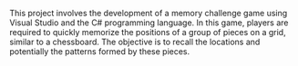 
This project involves the development of a memory challenge game using Visual Studio and the C# programming language. In this game, players are required to quickly memorize the positions of a group of pieces on a grid, similar to a chessboard. The objective is to recall the locations and potentially the patterns formed by these pieces.
